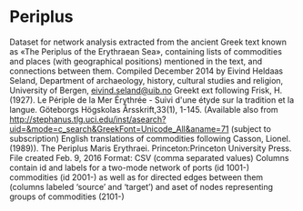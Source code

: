 # Periplus

Dataset for network analysis extracted from the ancient Greek text known as «The Periplus of the Erythraean Sea», containing lists of commodities and places (with geographical positions) mentioned in the text, and connections between them. Compiled December 2014 by Eivind Heldaas Seland, Department of archaeology, history, cultural studies and religion, University of Bergen, eivind.seland@uib.no Greekt ext following Frisk, H. (1927). Le Périple de la Mer Érythrée - Suivi d'une étyde sur la tradition et la langue. Göteborgs Högskolas Årsskrift,33(1), 1-145. (Available also from http://stephanus.tlg.uci.edu/inst/asearch?uid=&mode=c_search&GreekFont=Unicode_All&aname=71 (subject to subscription) English translations of commodities following Casson, Lionel. (1989)). The Periplus Maris Erythraei. Princeton:Princeton University Press. File created Feb. 9, 2016 Format: CSV (comma separated values) Columns contain id and labels for a two-mode network of ports (id 1001-) commodities (id 2001-) as well as for directed edges between them (columns labeled ‘source’ and ‘target’) and aset of nodes representing groups of commodities (2101-)

